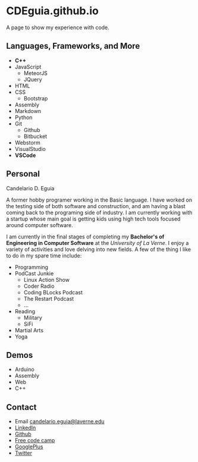# CDEguia.github.io

A page to show my experience with code.

## Languages, Frameworks, and More

* __C++__
* JavaScript
    * MeteorJS
    * JQuery
* HTML
* CSS
    * Bootstrap
* Assembly
* Markdown
* Python
* Git
    * Github
    * Bitbucket
* Webstorm
* VisualStudio
* __VSCode__

## Personal

Candelario D. Eguia

A former hobby programer working in the Basic language. I have worked on the testing side of both software and construction, and am having a blast coming back to the programing side of industry. I am currently working with a startup whose main goal is getting kids using high tech tools focused around computer software.

I am currently in the final stages of completing my __Bachelor's of Engineering in Computer Software__ at the *University of La Verne*. I enjoy a variety of activities and love delving into new fields. A few of the thing I like to do in my spare time include:

+ Programming
+ PodCast Junkie
    + Linux Action Show
    + Coder Radio
    + Coding BLocks Podcast
    + The Restart Podcast
    + ...
+ Reading
    + Military
    + SiFi
+ Martial Arts
+ Yoga


## Demos

+ Arduino
+ Assembly
+ Web
+ C++

## Contact

* Email <candelario.eguia@laverne.edu>
* [LinkedIn](www.linkedin.com/in/cdeguia)
* [Github](https://github.com/cdeguia)
* [Free code camp](https://freecodecamp.com/cdeguia)
* [GooglePlus](https://plus.google.com/113516011488617768237)
* [Twitter](https://twitter.com/dceguia)
